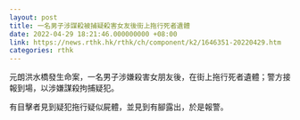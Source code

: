 ```yaml
---
layout: post
title: 一名男子涉謀殺被捕疑殺害女友後街上拖行死者遺體
date: 2022-04-29 18:21:46.000000000 +08:00
link: https://news.rthk.hk/rthk/ch/component/k2/1646351-20220429.htm
categories: rthk
---
```


元朗洪水橋發生命案，一名男子涉嫌殺害女朋友後，在街上拖行死者遺體；警方接報到場，以涉嫌謀殺拘捕疑犯。

有目擊者見到疑犯拖行疑似屍體，並見到有腳露出，於是報警。
